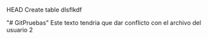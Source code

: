 HEAD
Create table dlsflkdf

"# GitPruebas" 
Este texto tendria que dar conflicto con el archivo del usuario 2

